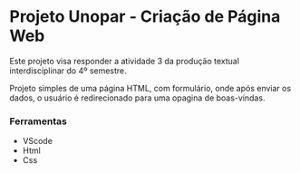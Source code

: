 # Projeto Unopar - Criação de Página Web

  Este projeto visa responder a atividade 3 da produção textual interdisciplinar do 4º semestre.

  Projeto simples de uma página HTML, com formulário, onde após enviar os dados, o usuário é redirecionado para uma opagina de boas-vindas. 

### Ferramentas
  - VScode
  - Html
  - Css